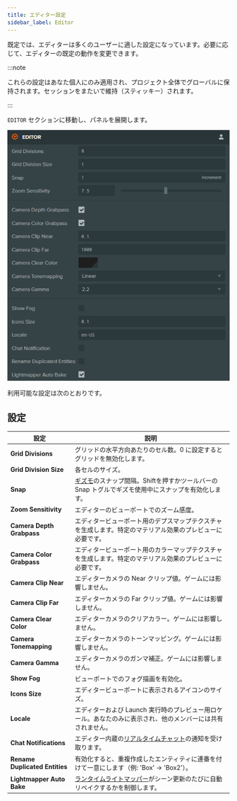 ```yaml
---
title: エディター設定
sidebar_label: Editor
---
```


既定では、エディターは多くのユーザーに適した設定になっています。必要に応じて、エディターの既定の動作を変更できます。

:::note

これらの設定はあなた個人にのみ適用され、プロジェクト全体でグローバルに保持されます。セッションをまたいで維持（スティッキー）されます。

:::

`EDITOR` セクションに移動し、パネルを展開します。

![Editor Settings](/img/user-manual/editor/interface/settings/editor.webp)

利用可能な設定は次のとおりです。

## 設定

| 設定 | 説明 |
| --- | --- |
| **Grid Divisions** | グリッドの水平方向あたりのセル数。0 に設定するとグリッドを無効化します。 |
| **Grid Division Size** | 各セルのサイズ。 |
| **Snap** | [ギズモ](../viewport.md#gizmos)のスナップ間隔。Shiftを押すかツールバーの Snap トグルでギズモ使用中にスナップを有効化します。 |
| **Zoom Sensitivity** | エディターのビューポートでのズーム感度。 |
| **Camera Depth Grabpass** | エディタービューポート用のデプスマップテクスチャを生成します。特定のマテリアル効果のプレビューに必要です。 |
| **Camera Color Grabpass** | エディタービューポート用のカラーマップテクスチャを生成します。特定のマテリアル効果のプレビューに必要です。 |
| **Camera Clip Near** | エディターカメラの Near クリップ値。ゲームには影響しません。 |
| **Camera Clip Far** | エディターカメラの Far クリップ値。ゲームには影響しません。 |
| **Camera Clear Color** | エディターカメラのクリアカラー。ゲームには影響しません。 |
| **Camera Tonemapping** | エディターカメラのトーンマッピング。ゲームには影響しません。 |
| **Camera Gamma** | エディターカメラのガンマ補正。ゲームには影響しません。 |
| **Show Fog** | ビューポートでのフォグ描画を有効化。 |
| **Icons Size** | エディタービューポートに表示されるアイコンのサイズ。 |
| **Locale** | エディターおよび Launch 実行時のプレビュー用ロケール。あなたのみに表示され、他のメンバーには共有されません。 |
| **Chat Notifications** | エディター内蔵の[リアルタイムチャット](../../realtime-collaboration.md#real-time-chat)の通知を受け取ります。 |
| **Rename Duplicated Entities** | 有効化すると、重複作成したエンティティに連番を付けて一意にします（例: 'Box' → 'Box2'）。 |
| **Lightmapper Auto Bake** | [ランタイムライトマッパー](/user-manual/graphics/lighting/runtime-lightmaps)がシーン更新のたびに自動リベイクするかを制御します。 |
